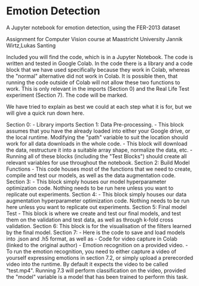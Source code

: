 # Emotion Detection
 A Jupyter notebook for emotion detection, using the FER-2013 dataset


Assignment for Computer Vision course at Maastricht University
Jannik Wirtz,Lukas Santing


Included you will find the code, which is in a Jupyter Notebook.
The code is written and tested in Google Colab. In the code there is a library and a code block that we have used specifically because they work in Colab, whereas the "normal" alternative did not work in Colab. It is possible then, that running the code outside of Colab will not allow these two functions to work. This is only relevant in the imports (Section 0) and the Real Life Test experiment (Section 7). The code will be marked.

We have tried to explain as best we could  at each step what it is for, but we will give a quick run down here.

Section 0: 
	- Library imports
Section 1: Data Pre-processing.
	- This block assumes that you have the already loaded into either your Google drive, or the local runtime. Modifying the "path" variable to suit the location should work for all data downloads in the whole code.
	- This block will download the data, restructure it into a suitable array shape, normalize the data, etc.
	- Running all of these blocks (including the "Test Blocks") should create all relevant variables for use throughout the notebook.
Section 2: Build Model Functions
	- This code houses most of the functions that we need to create, compile and test our models, as well as the data augmentation code.
Section 3: 
	- This block simply houses our model hyperparameter optimization code. Nothing needs to be run here unless you want to replicate out experiments.
Section 4: 
	- This block simply houses our data augmentation hyperparameter optimization code. Nothing needs to be run here unless you want to replicate out experiments.
Section 5:  Final model Test
	- This block is where we create and test our final models, and test them on the validation and test data, as well as through k-fold cross validation.
Section 6: This block is for the visualisation  of the filters learned by the final model.
Section 7: 
	- Here is the code to save and load models into .json and .h5 format, as well as
	- Code for video capture in Colab (linked to the original author)
	- Emotion recognition on a provided video.
	- To run the emotion recognition, you need to either capture a video of yourself expressing emotions in section 7.2, or simply upload a prerecorded video into the runtime. By default it expects the video to be called "test.mp4".
Running 7.3 will perform classification on the video, provided the "model" variable is a model that has been trained to perform this task.
